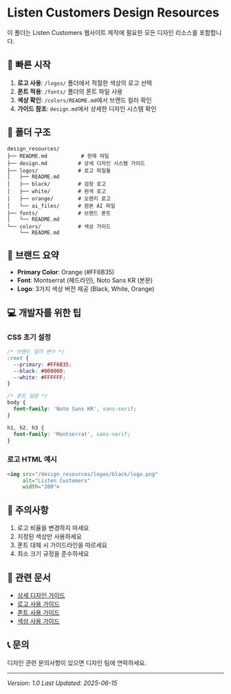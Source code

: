 # Listen Customers Design Resources

이 폴더는 Listen Customers 웹사이트 제작에 필요한 모든 디자인 리소스를 포함합니다.

## 🚀 빠른 시작

1. **로고 사용**: `/logos/` 폴더에서 적절한 색상의 로고 선택
2. **폰트 적용**: `/fonts/` 폴더의 폰트 파일 사용
3. **색상 확인**: `/colors/README.md`에서 브랜드 컬러 확인
4. **가이드 참조**: `design.md`에서 상세한 디자인 시스템 확인

## 📁 폴더 구조

```
design_resources/
├── README.md           # 현재 파일
├── design.md          # 상세 디자인 시스템 가이드
├── logos/             # 로고 파일들
│   ├── README.md
│   ├── black/         # 검정 로고
│   ├── white/         # 흰색 로고
│   ├── orange/        # 오렌지 로고
│   └── ai_files/      # 원본 AI 파일
├── fonts/             # 브랜드 폰트
│   └── README.md
└── colors/            # 색상 가이드
    └── README.md
```

## 🎨 브랜드 요약

- **Primary Color**: Orange (#FF6B35)
- **Font**: Montserrat (헤드라인), Noto Sans KR (본문)
- **Logo**: 3가지 색상 버전 제공 (Black, White, Orange)

## 💻 개발자를 위한 팁

### CSS 초기 설정
```css
/* 브랜드 컬러 변수 */
:root {
  --primary: #FF6B35;
  --black: #000000;
  --white: #FFFFFF;
}

/* 폰트 설정 */
body {
  font-family: 'Noto Sans KR', sans-serif;
}

h1, h2, h3 {
  font-family: 'Montserrat', sans-serif;
}
```

### 로고 HTML 예시
```html
<img src="/design_resources/logos/black/logo.png" 
     alt="Listen Customers" 
     width="200">
```

## 📝 주의사항

1. 로고 비율을 변경하지 마세요
2. 지정된 색상만 사용하세요
3. 폰트 대체 시 가이드라인을 따르세요
4. 최소 크기 규정을 준수하세요

## 🔗 관련 문서

- [상세 디자인 가이드](./design.md)
- [로고 사용 가이드](./logos/README.md)
- [폰트 사용 가이드](./fonts/README.md)
- [색상 사용 가이드](./colors/README.md)

## 📞 문의

디자인 관련 문의사항이 있으면 디자인 팀에 연락하세요.

---
*Version: 1.0*
*Last Updated: 2025-06-15*
